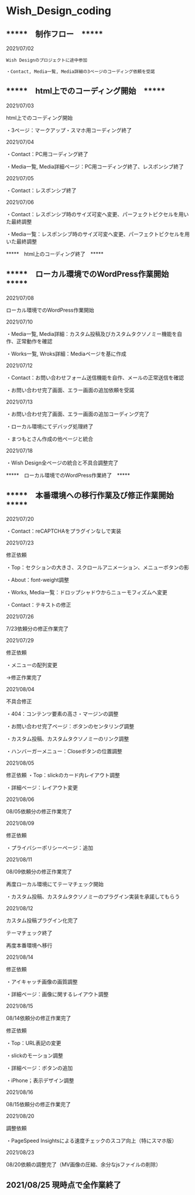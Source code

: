 # Wish_Design_coding



*****　制作フロー　*****
--------------------------------------------------------------------------------------------------------------------
2021/07/02

    Wish Designのプロジェクトに途中参加

    ・Contact, Media一覧, Media詳細の3ページのコーディング依頼を受諾



*****　html上でのコーディング開始　*****
--------------------------------------------------------------------------------------------------------------------
2021/07/03

html上でのコーディング開始

・3ページ：マークアップ・スマホ用コーディング終了


2021/07/04

・Contact：PC用コーディング終了

・Media一覧, Media詳細ページ：PC用コーディング終了、レスポンシブ終了


2021/07/05

・Contact：レスポンシブ終了


2021/07/06

・Contact：レスポンシブ時のサイズ可変へ変更、パーフェクトピクセルを用いた最終調整

・Media一覧：レスポンシブ時のサイズ可変へ変更、パーフェクトピクセルを用いた最終調整


*****　html上のコーディング終了　*****



*****　ローカル環境でのWordPress作業開始　*****
--------------------------------------------------------------------------------------------------------------------
2021/07/08

ローカル環境でのWordPress作業開始


2021/07/10

・Media一覧, Media詳細：カスタム投稿及びカスタムタクソノミー機能を自作、正常動作を確認

・Works一覧, Wroks詳細：Mediaページを基に作成


2021/07/12

・Contact：お問い合わせフォーム送信機能を自作、メールの正常送信を確認

・お問い合わせ完了画面、エラー画面の追加依頼を受諾


2021/07/13

・お問い合わせ完了画面、エラー画面の追加コーディング完了

・ローカル環境にてデバッグ処理終了

・まつもとさん作成の他ページと統合


2021/07/18

・Wish Design全ページの統合と不具合調整完了


*****　ローカル環境でのWordPress作業終了　*****




*****　本番環境への移行作業及び修正作業開始　*****
--------------------------------------------------------------------------------------------------------------------
2021/07/20

・Contact：reCAPTCHAをプラグインなしで実装


2021/07/23

修正依頼

・Top：セクションの大きさ、スクロールアニメーション、メニューボタンの影

・About：font-weight調整

・Works, Media一覧：ドロップシャドウからニューモフィズムへ変更

・Contact：テキストの修正


2021/07/26

7/23依頼分の修正作業完了


2021/07/29

修正依頼

・メニューの配列変更

→修正作業完了


2021/08/04

不具合修正

・404：コンテンツ要素の高さ・マージンの調整

・お問い合わせ完了ページ：ボタンのセンタリング調整

・カスタム投稿、カスタムタクソノミーのリンク調整

・ハンバーガーメニュー：Closeボタンの位置調整


2021/08/05

修正依頼
・Top：slickのカード内レイアウト調整

・詳細ページ：レイアウト変更


2021/08/06

08/05依頼分の修正作業完了



2021/08/09

修正依頼

・プライバシーポリシーページ：追加


2021/08/11

08/09依頼分の修正作業完了

再度ローカル環境にてテーマチェック開始

・カスタム投稿、カスタムタクソノミーのプラグイン実装を承諾してもらう


2021/08/12

カスタム投稿プラグイン化完了

テーマチェック終了

再度本番環境へ移行


2021/08/14

修正依頼

・アイキャッチ画像の画質調整

・詳細ページ：画像に関するレイアウト調整


2021/08/15

08/14依頼分の修正作業完了

修正依頼

・Top：URL表記の変更

・slickのモーション調整

・詳細ページ：ボタンの追加

・iPhone；表示デザイン調整


2021/08/16

08/15依頼分の修正作業完了


2021/08/20

調整依頼

・PageSpeed Insightsによる速度チェックのスコア向上（特にスマホ版）


2021/08/23

08/20依頼の調整完了（MV画像の圧縮、余分なjsファイルの削除）


2021/08/25
現時点で全作業終了
--------------------------------------------------------------------------------------------------------------------
